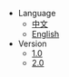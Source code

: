 - Language
    - [中文](/v2/zh-cn/)
    - [English](/v2/en/)
- Version
    - [1.0](/v1/zh-cn/)
    - [2.0](/v2/zh-cn/)